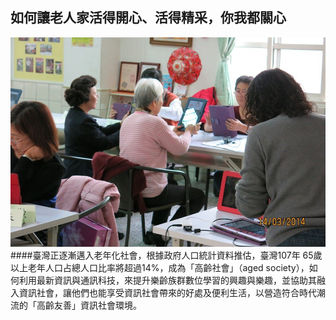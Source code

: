 ## 如何讓老人家活得開心、活得精采，你我都關心
![](233.jpg)
####臺灣正逐漸邁入老年化社會，根據政府人口統計資料推估，臺灣107年 65歲以上老年人口占總人口比率將超過14%，成為「高齡社會」（aged society），如何利用最新資訊與通訊科技，來提升樂齡族群數位學習的興趣與樂趣，並協助其融入資訊社會，讓他們也能享受資訊社會帶來的好處及便利生活，以營造符合時代潮流的「高齡友善」資訊社會環境。